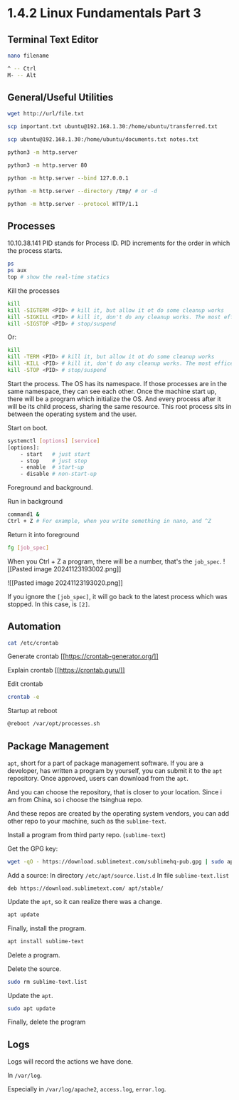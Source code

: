 # 1.4.2 Linux Fundamentals Part 3
## Terminal Text Editor
```sh
nano filename

^ -- Ctrl
M- -- Alt
```
## General/Useful Utilities
```sh
wget http://url/file.txt
```

```sh
scp important.txt ubuntu@192.168.1.30:/home/ubuntu/transferred.txt

scp ubuntu@192.168.1.30:/home/ubuntu/documents.txt notes.txt
```

```sh
python3 -m http.server

python3 -m http.server 80

python -m http.server --bind 127.0.0.1

python -m http.server --directory /tmp/ # or -d

python -m http.server --protocol HTTP/1.1
```
## Processes
10.10.38.141
PID stands for Process ID.
PID increments for the order in which the process starts.
```sh
ps
ps aux
top # show the real-time statics
```

Kill the processes
```sh
kill
kill -SIGTERM <PID> # kill it, but allow it ot do some cleanup works
kill -SIGKILL <PID> # kill it, don't do any cleanup works. The most efficent
kill -SIGSTOP <PID> # stop/suspend
```
Or:
```sh
kill
kill -TERM <PID> # kill it, but allow it ot do some cleanup works
kill -KILL <PID> # kill it, don't do any cleanup works. The most efficent
kill -STOP <PID> # stop/suspend
```

Start the process.
The OS has its namespace. If those processes are in the same namespace, they can see each other.
Once the machine start up, there will be a program which initialize the OS. And every process after it will be its child process, sharing the same resource. This root process sits in between the operating system and the user.

Start on boot.
```sh
systemctl [options] [service]
[options]:
	- start   # just start
	- stop    # just stop
	- enable  # start-up
	- disable # non-start-up
```

Foreground and background.

Run in background
```sh
command1 &
Ctrl + Z # For example, when you write something in nano, and ^Z
```

Return it into foreground
```sh
fg [job_spec]
```
When you Ctrl + Z a program, there will be a number, that's the `job_spec`.
![[Pasted image 20241123193002.png]]

![[Pasted image 20241123193020.png]]

If you ignore the `[job_spec]`, it will go back to the latest process which was stopped. In this case, is `[2]`. 
## Automation
```sh
cat /etc/crontab
```

Generate crontab
[[https://crontab-generator.org/]]

Explain crontab
[[https://crontab.guru/]]

Edit crontab
```sh
crontab -e
```

Startup at reboot
```sh
@reboot /var/opt/processes.sh
```
## Package Management
`apt`, short for a part of package management software.
If you are a developer, has written a program by yourself, you can submit it to the `apt` repository. Once approved, users can download from the `apt`.

And you can choose the repository, that is closer to your location. Since i am from China, so i choose the tsinghua repo.

And these repos are created by the operating system vendors, you can add other repo to your machine, such as the `sublime-text`. 

Install a program from third party repo. (`sublime-text`)

Get the GPG key:
```sh
wget -qO - https://download.sublimetext.com/sublimehq-pub.gpg | sudo apt-key add -
```

Add a source:
In directory `/etc/apt/source.list.d`
In file `sublime-text.list`
```
deb https://download.sublimetext.com/ apt/stable/
```

Update the `apt`, so it can realize there was a change.
```sh
apt update
```

Finally, install the program.
```sh
apt install sublime-text
```

Delete a program.

Delete the source.
```sh
sudo rm sublime-text.list
```

Update the `apt`.
```sh
sudo apt update
```

Finally, delete the program
## Logs
Logs will record the actions we have done.

In `/var/log`.

Especially in `/var/log/apache2`, `access.log`, `error.log`.